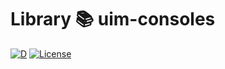 # Library 📚 uim-consoles

[![D](https://github.com/UIMSolutions/uim/actions/workflows/uim-consoles.yml/badge.svg)](https://github.com/UIMSolutions/uim/actions/workflows/uim-consoles.yml) [![License](https://img.shields.io/badge/License-Apache_2.0-blue.svg)](https://opensource.org/licenses/Apache-2.0)
